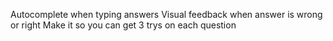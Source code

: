 Autocomplete when typing answers
Visual feedback when answer is wrong or right
Make it so you can get 3 trys on each question
